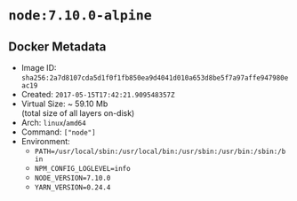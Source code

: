 # `node:7.10.0-alpine`

## Docker Metadata

- Image ID: `sha256:2a7d8107cda5d1f0f1fb850ea9d4041d010a653d8be5f7a97affe947980eac19`
- Created: `2017-05-15T17:42:21.909548357Z`
- Virtual Size: ~ 59.10 Mb  
  (total size of all layers on-disk)
- Arch: `linux`/`amd64`
- Command: `["node"]`
- Environment:
  - `PATH=/usr/local/sbin:/usr/local/bin:/usr/sbin:/usr/bin:/sbin:/bin`
  - `NPM_CONFIG_LOGLEVEL=info`
  - `NODE_VERSION=7.10.0`
  - `YARN_VERSION=0.24.4`

